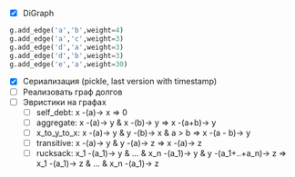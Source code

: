 - [x] DiGraph
```python
g.add_edge('a','b',weight=4)
g.add_edge('a','c',weight=3)
g.add_edge('d','a',weight=3)
g.add_edge('d','b',weight=3)
g.add_edge('e','a',weight=30)
```
- [x] Сериализация (pickle, last version with timestamp)
- [ ] Реализовать граф долгов
- [ ] Эвристики на графах
   - [ ] self_debt: x -(a)-> x => 0
   - [ ] aggregate: x -(a)-> y & x -(b)-> y => x -(a+b)-> y
   - [ ] x_to_y_to_x: x -(a)-> y & y -(b)-> x & a > b => x -(a - b)-> y
   - [ ] transitive: x -(a)-> y & y -(a)-> z => x -(a)-> z
   - [ ] rucksack: x_1 -(a_1)-> y & ... & x_n -(a_1)-> y & y -(a_1+..+a_n)-> z => x_1 -(a_1)-> z & ... & x_n -(a_1)-> z
